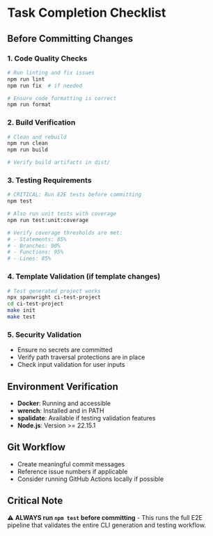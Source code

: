 # Task Completion Checklist

## Before Committing Changes

### 1. Code Quality Checks
```bash
# Run linting and fix issues
npm run lint
npm run fix  # if needed

# Ensure code formatting is correct
npm run format
```

### 2. Build Verification
```bash
# Clean and rebuild
npm run clean
npm run build

# Verify build artifacts in dist/
```

### 3. Testing Requirements
```bash
# CRITICAL: Run E2E tests before committing
npm test

# Also run unit tests with coverage
npm run test:unit:coverage

# Verify coverage thresholds are met:
# - Statements: 85%
# - Branches: 90% 
# - Functions: 95%
# - Lines: 85%
```

### 4. Template Validation (if template changes)
```bash
# Test generated project works
npx spanwright ci-test-project
cd ci-test-project
make init
make test
```

### 5. Security Validation
- Ensure no secrets are committed
- Verify path traversal protections are in place
- Check input validation for user inputs

## Environment Verification
- **Docker**: Running and accessible
- **wrench**: Installed and in PATH
- **spalidate**: Available if testing validation features
- **Node.js**: Version >= 22.15.1

## Git Workflow
- Create meaningful commit messages
- Reference issue numbers if applicable
- Consider running GitHub Actions locally if possible

## Critical Note
⚠️ **ALWAYS run `npm test` before committing** - This runs the full E2E pipeline that validates the entire CLI generation and testing workflow.